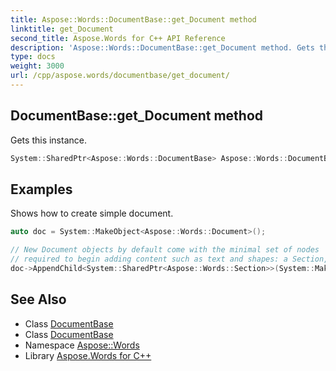 ```yaml
---
title: Aspose::Words::DocumentBase::get_Document method
linktitle: get_Document
second_title: Aspose.Words for C++ API Reference
description: 'Aspose::Words::DocumentBase::get_Document method. Gets this instance in C++.'
type: docs
weight: 3000
url: /cpp/aspose.words/documentbase/get_document/
---
```

## DocumentBase::get_Document method


Gets this instance.

```cpp
System::SharedPtr<Aspose::Words::DocumentBase> Aspose::Words::DocumentBase::get_Document() const override
```


## Examples



Shows how to create simple document. 
```cpp
auto doc = System::MakeObject<Aspose::Words::Document>();

// New Document objects by default come with the minimal set of nodes
// required to begin adding content such as text and shapes: a Section, a Body, and a Paragraph.
doc->AppendChild<System::SharedPtr<Aspose::Words::Section>>(System::MakeObject<Aspose::Words::Section>(doc))->AppendChild<System::SharedPtr<Aspose::Words::Body>>(System::MakeObject<Aspose::Words::Body>(doc))->AppendChild<System::SharedPtr<Aspose::Words::Paragraph>>(System::MakeObject<Aspose::Words::Paragraph>(doc))->AppendChild<System::SharedPtr<Aspose::Words::Run>>(System::MakeObject<Aspose::Words::Run>(doc, u"Hello world!"));
```

## See Also

* Class [DocumentBase](../)
* Class [DocumentBase](../)
* Namespace [Aspose::Words](../../)
* Library [Aspose.Words for C++](../../../)
